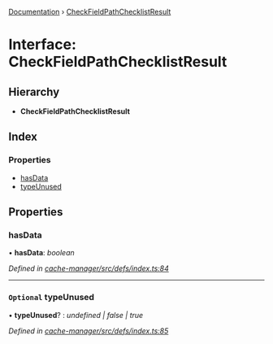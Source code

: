 [Documentation](../README.md) › [CheckFieldPathChecklistResult](checkfieldpathchecklistresult.md)

# Interface: CheckFieldPathChecklistResult

## Hierarchy

* **CheckFieldPathChecklistResult**

## Index

### Properties

* [hasData](checkfieldpathchecklistresult.md#hasdata)
* [typeUnused](checkfieldpathchecklistresult.md#optional-typeunused)

## Properties

###  hasData

• **hasData**: *boolean*

*Defined in [cache-manager/src/defs/index.ts:84](https://github.com/badbatch/graphql-box/blob/85ed3ddc/packages/cache-manager/src/defs/index.ts#L84)*

___

### `Optional` typeUnused

• **typeUnused**? : *undefined | false | true*

*Defined in [cache-manager/src/defs/index.ts:85](https://github.com/badbatch/graphql-box/blob/85ed3ddc/packages/cache-manager/src/defs/index.ts#L85)*
